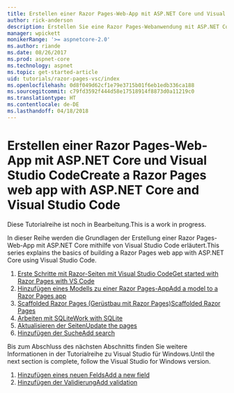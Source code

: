 ```yaml
---
title: Erstellen einer Razor Pages-Web-App mit ASP.NET Core und Visual Studio Code
author: rick-anderson
description: Erstellen Sie eine Razor Pages-Webanwendung mit ASP.NET Core und EF Core.
manager: wpickett
monikerRange: '>= aspnetcore-2.0'
ms.author: riande
ms.date: 08/26/2017
ms.prod: aspnet-core
ms.technology: aspnet
ms.topic: get-started-article
uid: tutorials/razor-pages-vsc/index
ms.openlocfilehash: 0d8f049d62cf1e79e3715b01f6eb1edb336ca188
ms.sourcegitcommit: c79fd3592f444d58e17518914f8873d0a11219c0
ms.translationtype: HT
ms.contentlocale: de-DE
ms.lasthandoff: 04/18/2018
---
```

# <a name="create-a-razor-pages-web-app-with-aspnet-core-and-visual-studio-code"></a><span data-ttu-id="e2508-103">Erstellen einer Razor Pages-Web-App mit ASP.NET Core und Visual Studio Code</span><span class="sxs-lookup"><span data-stu-id="e2508-103">Create a Razor Pages web app with ASP.NET Core and Visual Studio Code</span></span>

<span data-ttu-id="e2508-104">Diese Tutorialreihe ist noch in Bearbeitung.</span><span class="sxs-lookup"><span data-stu-id="e2508-104">This is a work in progress.</span></span>

<span data-ttu-id="e2508-105">In dieser Reihe werden die Grundlagen der Erstellung einer Razor Pages-Web-App mit ASP.NET Core mithilfe von Visual Studio Code erläutert.</span><span class="sxs-lookup"><span data-stu-id="e2508-105">This series explains the basics of building a Razor Pages web app with ASP.NET Core using Visual Studio Code.</span></span>

1. [<span data-ttu-id="e2508-106">Erste Schritte mit Razor-Seiten mit Visual Studio Code</span><span class="sxs-lookup"><span data-stu-id="e2508-106">Get started with Razor Pages with VS Code</span></span>](xref:tutorials/razor-pages-vsc/razor-pages-start)
2. [<span data-ttu-id="e2508-107">Hinzufügen eines Modells zu einer Razor Pages-App</span><span class="sxs-lookup"><span data-stu-id="e2508-107">Add a model to a Razor Pages app</span></span>](xref:tutorials/razor-pages-vsc/model)
3. [<span data-ttu-id="e2508-108">Scaffolded Razor Pages (Gerüstbau mit Razor Pages)</span><span class="sxs-lookup"><span data-stu-id="e2508-108">Scaffolded Razor Pages</span></span>](xref:tutorials/razor-pages-vsc/page)
4. [<span data-ttu-id="e2508-109">Arbeiten mit SQLite</span><span class="sxs-lookup"><span data-stu-id="e2508-109">Work with SQLite</span></span>](xref:tutorials/razor-pages-vsc/sql)
5. [<span data-ttu-id="e2508-110">Aktualisieren der Seiten</span><span class="sxs-lookup"><span data-stu-id="e2508-110">Update the pages</span></span>](xref:tutorials/razor-pages-vsc/da1)
6. [<span data-ttu-id="e2508-111">Hinzufügen der Suche</span><span class="sxs-lookup"><span data-stu-id="e2508-111">Add search</span></span>](xref:tutorials/razor-pages-vsc/search)

<span data-ttu-id="e2508-112">Bis zum Abschluss des nächsten Abschnitts finden Sie weitere Informationen in der Tutorialreihe zu Visual Studio für Windows.</span><span class="sxs-lookup"><span data-stu-id="e2508-112">Until the next section is complete, follow the Visual Studio for Windows version.</span></span>

1. [<span data-ttu-id="e2508-113">Hinzufügen eines neuen Felds</span><span class="sxs-lookup"><span data-stu-id="e2508-113">Add a new field</span></span>](xref:tutorials/razor-pages/new-field)
1. [<span data-ttu-id="e2508-114">Hinzufügen der Validierung</span><span class="sxs-lookup"><span data-stu-id="e2508-114">Add validation</span></span>](xref:tutorials/razor-pages/validation)
